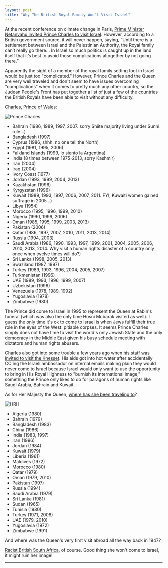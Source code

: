 ```yaml
---
layout: post
title: "Why The British Royal Family Won't Visit Israel"
---
```


At the recent conference on climate change in Paris, [Prime Minister Netanyahu invited Prince Charles to visit Israel](http://www.timesofisrael.com/british-royals-wont-visit-israel-till-conflict-solved/). However, according to a British government source, it will never happen, saying, “Until there is a settlement between Israel and the Palestinian Authority, the Royal family can’t really go there... In Israel so much politics is caught up in the land itself that it’s best to avoid those complications altogether by not going there.”

Apparently the sight of a member of the royal family setting foot in Israel would be just too "complicated." However, Prince Charles and the Queen are very well traveled and don't seem to have issues overcoming "complications" when it comes to pretty much any other country, so the Judean People's Front has put together a list of just a few of the countries the British Royals have been able to visit without any difficulty.

[Charles, Prince of Wales](http://www.princeofwales.gov.uk/the-prince-of-wales/royal-duties/countries-visited):

![Prince Charles](http://i.imgur.com/DTyVKOh.jpg)

* Bahrain (1986, 1989, 1997, 2007. sorry Shiite majority living under Sunni rule...)
* Bangladesh (1997)
* Cyprus (1986, shhh, no one tell the North)
* Egypt (1981, 1995, 2006)
* Falkland Islands (1999, lo siento la Argentina)
* India (8 times between 1975-2013, sorry Kashmir)
* Iran (2004)
* Iraq (2004)
* Ivory Coast (1977)
* Jordan (1993, 1999, 2004, 2013)
* Kazakhstan (1996)
* Kyrgyzstan (1996)
* Kuwait (1989, 1993, 1997, 2006, 2007, 2011. FYI, Kuwaiti women gained suffrage in 2005...)
* Libya (1954)
* Morocco (1995, 1996, 1999, 2010)
* Nigeria (1990, 1999, 2006)
* Oman (1985, 1995, 1999, 2003, 2013)
* Pakistan (2006)
* Qatar (1986, 1997, 2007, 2010, 2011, 2013, 2014)
* Russia (1994, 2003)
* Saudi Arabia (1986, 1990, 1993, 1997, 1999, 2001, 2004, 2005, 2006, 2010, 2013, 2014. Why visit a human rights disaster of a country only once when twelve times will do?)
* Sri Lanka (1998, 2005, 2013)
* Swaziland (1987, 1997)
* Turkey (1989, 1993, 1996, 2004, 2005, 2007)
* Turkmenistan (1996)
* UAE (1989, 1993, 1996, 1999, 2007)
* Uzbekistan (1996)
* Venezuela (1978, 1989, 1992)
* Yugoslavia (1978)
* Zimbabwe (1980)

The Prince did come to Israel in 1995 to represent the Queen at Rabin's funeral (which was also the only time Hosni Mubarak visited as well). I guess the only time it's ok to come to Israel is when Jews fulfill their true role in the eyes of the West: pitiable corpses. It seems Prince Charles simply does not have time to visit the world's only Jewish State and the only democracy in the Middle East given his busy schedule meeting with dictators and human rights abusers.

Charles also got into some trouble a few years ago when [his staff was invited to visit the Knesset](http://www.telegraph.co.uk/news/uknews/1569518/Prince-Charles-thrust-into-row-over-Israel.html). His aids got into hot water after accidentally CC'ing the Israeli ambassador on internal emails making plain they would never come to Israel because Israel would only want to use the opportunity to bring in His Royal Highness to "burnish its international image," something the Prince only likes to do for paragons of human rights like Saudi Arabia, Bahrain and Kuwait.

As for Her Majesty the Queen, [where has she been traveling to](http://www.royal.gov.uk/MonarchUK/RoyalVisits/OutwardStatevisitssince1952.aspx)?

![HRH](http://i.imgur.com/18fiuX3.jpg)

* Algeria (1980)
* Bahrain (1979)
* Bangladesh (1983)
* China (1986)
* India (1983, 1997)
* Iran (1996)
* Jordan (1984)
* Kuwait (1979)
* Liberia (1961)
* Maldives (1972)
* Morocco (1980)
* Qatar (1979)
* Oman (1979, 2010)
* Pakistan (1997)
* Russia (1994)
* Saudi Arabia (1979)
* Sri Lanka (1981)
* Sudan (1965)
* Tunisia (1980)
* Turkey (1971, 2008)
* UAE (1979, 2010)
* Yugoslavia (1972)
* Zimbabwe (1991)

And where was the Queen's very first visit abroad all the way back in 1947?

[Racist British South Africa](http://www.royal.gov.uk/MonarchUK/RoyalVisits/Overseasvisits.aspx), of course. Good thing she won't come to Israel, it might ruin her image!

____
